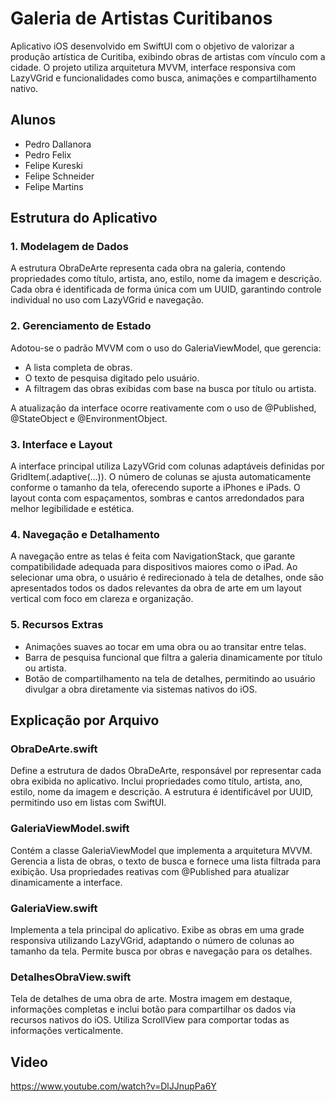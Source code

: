# Galeria de Artistas Curitibanos

Aplicativo iOS desenvolvido em SwiftUI com o objetivo de valorizar a produção artística de Curitiba, exibindo obras de artistas com vínculo com a cidade. O projeto utiliza arquitetura MVVM, interface responsiva com LazyVGrid e funcionalidades como busca, animações e compartilhamento nativo.

## Alunos
- Pedro Dallanora  
- Pedro Felix  
- Felipe Kureski  
- Felipe Schneider  
- Felipe Martins  

## Estrutura do Aplicativo

### 1. Modelagem de Dados
A estrutura ObraDeArte representa cada obra na galeria, contendo propriedades como título, artista, ano, estilo, nome da imagem e descrição. Cada obra é identificada de forma única com um UUID, garantindo controle individual no uso com LazyVGrid e navegação.

### 2. Gerenciamento de Estado
Adotou-se o padrão MVVM com o uso do GaleriaViewModel, que gerencia:
- A lista completa de obras.
- O texto de pesquisa digitado pelo usuário.
- A filtragem das obras exibidas com base na busca por título ou artista.

A atualização da interface ocorre reativamente com o uso de @Published, @StateObject e @EnvironmentObject.

### 3. Interface e Layout
A interface principal utiliza LazyVGrid com colunas adaptáveis definidas por GridItem(.adaptive(...)). O número de colunas se ajusta automaticamente conforme o tamanho da tela, oferecendo suporte a iPhones e iPads. O layout conta com espaçamentos, sombras e cantos arredondados para melhor legibilidade e estética.

### 4. Navegação e Detalhamento
A navegação entre as telas é feita com NavigationStack, que garante compatibilidade adequada para dispositivos maiores como o iPad. Ao selecionar uma obra, o usuário é redirecionado à tela de detalhes, onde são apresentados todos os dados relevantes da obra de arte em um layout vertical com foco em clareza e organização.

### 5. Recursos Extras
- Animações suaves ao tocar em uma obra ou ao transitar entre telas.
- Barra de pesquisa funcional que filtra a galeria dinamicamente por título ou artista.
- Botão de compartilhamento na tela de detalhes, permitindo ao usuário divulgar a obra diretamente via sistemas nativos do iOS.

## Explicação por Arquivo

### ObraDeArte.swift
Define a estrutura de dados ObraDeArte, responsável por representar cada obra exibida no aplicativo. Inclui propriedades como título, artista, ano, estilo, nome da imagem e descrição. A estrutura é identificável por UUID, permitindo uso em listas com SwiftUI.

### GaleriaViewModel.swift
Contém a classe GaleriaViewModel que implementa a arquitetura MVVM. Gerencia a lista de obras, o texto de busca e fornece uma lista filtrada para exibição. Usa propriedades reativas com @Published para atualizar dinamicamente a interface.

### GaleriaView.swift
Implementa a tela principal do aplicativo. Exibe as obras em uma grade responsiva utilizando LazyVGrid, adaptando o número de colunas ao tamanho da tela. Permite busca por obras e navegação para os detalhes.

### DetalhesObraView.swift
Tela de detalhes de uma obra de arte. Mostra imagem em destaque, informações completas e inclui botão para compartilhar os dados via recursos nativos do iOS. Utiliza ScrollView para comportar todas as informações verticalmente.

## Video
 https://www.youtube.com/watch?v=DlJJnupPa6Y
